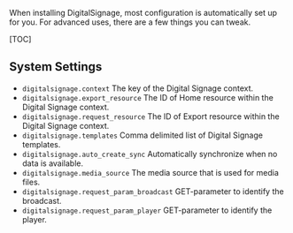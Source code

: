 When installing DigitalSignage, most configuration is automatically set up for you. For advanced uses, there are a few things you can tweak.

[TOC]

## System Settings

- `digitalsignage.context` The key of the Digital Signage context.
- `digitalsignage.export_resource` The ID of Home resource within the Digital Signage context.
- `digitalsignage.request_resource` The ID of Export resource within the Digital Signage context.
- `digitalsignage.templates` Comma delimited list of Digital Signage templates.
- `digitalsignage.auto_create_sync` Automatically synchronize when no data is available.
- `digitalsignage.media_source` The media source that is used for media files.
- `digitalsignage.request_param_broadcast` GET-parameter to identify the broadcast.
- `digitalsignage.request_param_player` GET-parameter to identify the player.
